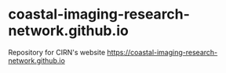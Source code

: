 # coastal-imaging-research-network.github.io
Repository for CIRN's website https://coastal-imaging-research-network.github.io
